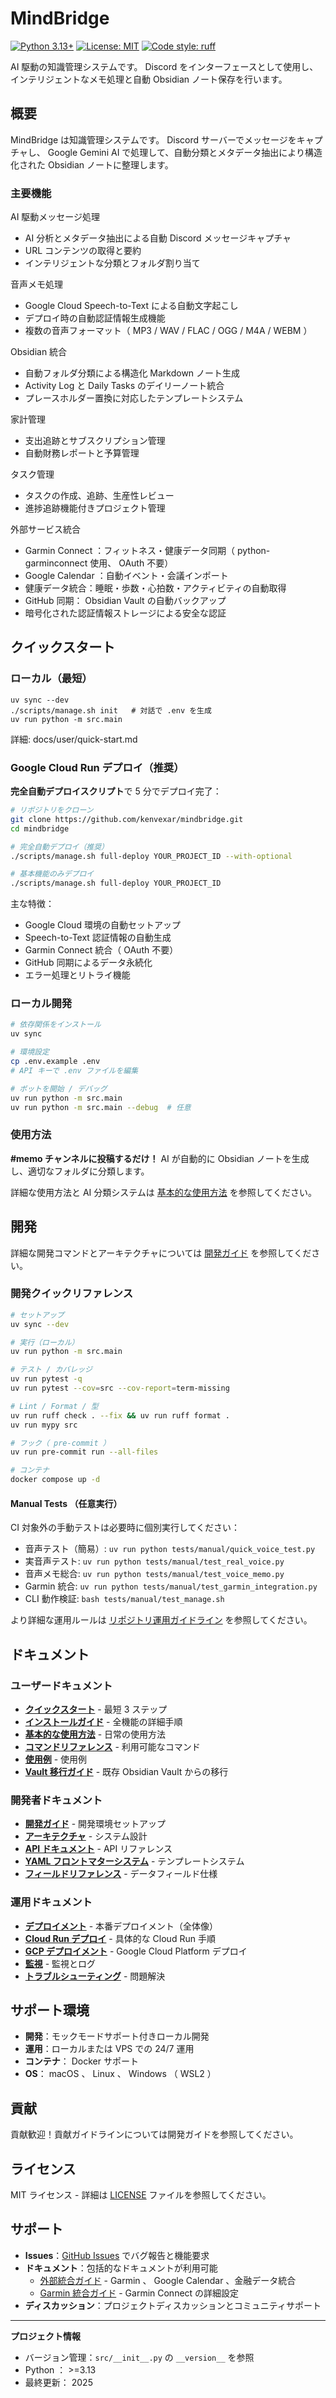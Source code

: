 # MindBridge

[![Python 3.13+](https://img.shields.io/badge/python-3.13+-blue.svg)](https://www.python.org/downloads/)
[![License: MIT](https://img.shields.io/badge/License-MIT-yellow.svg)](https://opensource.org/licenses/MIT)
[![Code style: ruff](https://img.shields.io/endpoint?url=https://raw.githubusercontent.com/astral-sh/ruff/main/assets/badge/v2.json)](https://github.com/astral-sh/ruff)

AI 駆動の知識管理システムです。 Discord をインターフェースとして使用し、インテリジェントなメモ処理と自動 Obsidian ノート保存を行います。

## 概要

MindBridge は知識管理システムです。 Discord サーバーでメッセージをキャプチャし、 Google Gemini AI で処理して、自動分類とメタデータ抽出により構造化された Obsidian ノートに整理します。

### 主要機能

AI 駆動メッセージ処理
- AI 分析とメタデータ抽出による自動 Discord メッセージキャプチャ
- URL コンテンツの取得と要約
- インテリジェントな分類とフォルダ割り当て

音声メモ処理
- Google Cloud Speech-to-Text による自動文字起こし
- デプロイ時の自動認証情報生成機能
- 複数の音声フォーマット（ MP3 / WAV / FLAC / OGG / M4A / WEBM ）

Obsidian 統合
- 自動フォルダ分類による構造化 Markdown ノート生成
- Activity Log と Daily Tasks のデイリーノート統合
- プレースホルダー置換に対応したテンプレートシステム

家計管理
- 支出追跡とサブスクリプション管理
- 自動財務レポートと予算管理

タスク管理
- タスクの作成、追跡、生産性レビュー
- 進捗追跡機能付きプロジェクト管理

外部サービス統合
- Garmin Connect ：フィットネス・健康データ同期（ python-garminconnect 使用、 OAuth 不要）
- Google Calendar ：自動イベント・会議インポート
- 健康データ統合：睡眠・歩数・心拍数・アクティビティの自動取得
- GitHub 同期： Obsidian Vault の自動バックアップ
- 暗号化された認証情報ストレージによる安全な認証

## クイックスタート

### ローカル（最短）

```
uv sync --dev
./scripts/manage.sh init   # 対話で .env を生成
uv run python -m src.main
```

詳細: docs/user/quick-start.md

### Google Cloud Run デプロイ（推奨）

**完全自動デプロイスクリプト**で 5 分でデプロイ完了：

```bash
# リポジトリをクローン
git clone https://github.com/kenvexar/mindbridge.git
cd mindbridge

# 完全自動デプロイ（推奨）
./scripts/manage.sh full-deploy YOUR_PROJECT_ID --with-optional

# 基本機能のみデプロイ
./scripts/manage.sh full-deploy YOUR_PROJECT_ID
```

主な特徴：
- Google Cloud 環境の自動セットアップ
- Speech-to-Text 認証情報の自動生成
- Garmin Connect 統合（ OAuth 不要）
- GitHub 同期によるデータ永続化
- エラー処理とリトライ機能

### ローカル開発

```bash
# 依存関係をインストール
uv sync

# 環境設定
cp .env.example .env
# API キーで .env ファイルを編集

# ボットを開始 / デバッグ
uv run python -m src.main
uv run python -m src.main --debug  # 任意
```

### 使用方法

**#memo チャンネルに投稿するだけ！** AI が自動的に Obsidian ノートを生成し、適切なフォルダに分類します。

詳細な使用方法と AI 分類システムは [基本的な使用方法](docs/user/basic-usage.md) を参照してください。

## 開発

詳細な開発コマンドとアーキテクチャについては [開発ガイド](docs/developer/development-guide.md) を参照してください。

### 開発クイックリファレンス

```bash
# セットアップ
uv sync --dev

# 実行（ローカル）
uv run python -m src.main

# テスト / カバレッジ
uv run pytest -q
uv run pytest --cov=src --cov-report=term-missing

# Lint / Format / 型
uv run ruff check . --fix && uv run ruff format .
uv run mypy src

# フック（ pre-commit ）
uv run pre-commit run --all-files

# コンテナ
docker compose up -d
```

#### Manual Tests （任意実行）

CI 対象外の手動テストは必要時に個別実行してください：

- 音声テスト（簡易）: `uv run python tests/manual/quick_voice_test.py`
- 実音声テスト: `uv run python tests/manual/test_real_voice.py`
- 音声メモ総合: `uv run python tests/manual/test_voice_memo.py`
- Garmin 統合: `uv run python tests/manual/test_garmin_integration.py`
- CLI 動作検証: `bash tests/manual/test_manage.sh`

より詳細な運用ルールは [リポジトリ運用ガイドライン](docs/developer/repository-guidelines.md) を参照してください。

## ドキュメント

### ユーザードキュメント
- **[クイックスタート](docs/user/quick-start.md)** - 最短 3 ステップ
- **[インストールガイド](docs/user/installation.md)** - 全機能の詳細手順
- **[基本的な使用方法](docs/user/basic-usage.md)** - 日常の使用方法
- **[コマンドリファレンス](docs/user/commands-reference.md)** - 利用可能なコマンド
- **[使用例](docs/user/examples.md)** - 使用例
- **[Vault 移行ガイド](docs/user/vault-migration.md)** - 既存 Obsidian Vault からの移行

### 開発者ドキュメント
- **[開発ガイド](docs/developer/development-guide.md)** - 開発環境セットアップ
- **[アーキテクチャ](docs/developer/architecture.md)** - システム設計
- **[API ドキュメント](docs/developer/api-documentation.md)** - API リファレンス
- **[YAML フロントマターシステム](docs/developer/yaml-frontmatter-system.md)** - テンプレートシステム
- **[フィールドリファレンス](docs/developer/field-reference.md)** - データフィールド仕様

### 運用ドキュメント
- **[デプロイメント](docs/operations/deployment.md)** - 本番デプロイメント（全体像）
- **[Cloud Run デプロイ](docs/operations/cloud-run.md)** - 具体的な Cloud Run 手順
- **[GCP デプロイメント](docs/operations/gcp-deployment.md)** - Google Cloud Platform デプロイ
- **[監視](docs/operations/monitoring.md)** - 監視とログ
- **[トラブルシューティング](docs/operations/troubleshooting.md)** - 問題解決

## サポート環境

- **開発**：モックモードサポート付きローカル開発
- **運用**：ローカルまたは VPS での 24/7 運用
- **コンテナ**： Docker サポート
- **OS**： macOS 、 Linux 、 Windows （ WSL2 ）

## 貢献

貢献歓迎！貢献ガイドラインについては開発ガイドを参照してください。

## ライセンス

MIT ライセンス - 詳細は [LICENSE](LICENSE) ファイルを参照してください。

## サポート

- **Issues**：[GitHub Issues](https://github.com/kenvexar/mindbridge/issues) でバグ報告と機能要求
- **ドキュメント**：包括的なドキュメントが利用可能
  - [外部統合ガイド](docs/integrations/external-integrations.md) - Garmin 、 Google Calendar 、金融データ統合
  - [Garmin 統合ガイド](docs/integrations/garmin-integration.md) - Garmin Connect の詳細設定
- **ディスカッション**：プロジェクトディスカッションとコミュニティサポート

---

**プロジェクト情報**
- バージョン管理：`src/__init__.py` の `__version__` を参照
- Python ： >=3.13
- 最終更新： 2025
